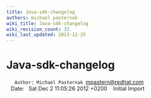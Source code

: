 ```yaml
---
title: Java-sdk-changelog
authors: michael pasternak
wiki_title: Java-sdk-changelog
wiki_revision_count: 32
wiki_last_updated: 2013-12-25
---
```


# Java-sdk-changelog

`   Author: Michael Pasternak `<mpastern@redhat.com>
         Date:   Sat Dec 2 11:05:26 2012 +0200
         Initial Import
